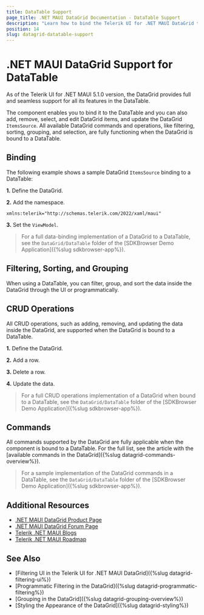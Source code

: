 ```yaml
---
title: DataTable Support
page_title: .NET MAUI DataGrid Documentation - DataTable Support
description: "Learn how to bind the Telerik UI for .NET MAUI DataGrid to a DataTable and how to provide support for all available features such as filtering, sorting, grouping, CRUD operations, and commands."
position: 14
slug: datagrid-datatable-support
---
```


# .NET MAUI DataGrid Support for DataTable

As of the Telerik UI for .NET MAUI 5.1.0 version, the DataGrid provides full and seamless support for all its features in the DataTable.

The component enables you to bind it to the DataTable and you can also add, remove, select, and edit DataGrid items, and update the DataGrid `ItemsSource`. All available DataGrid commands and operations, like filtering, sorting, grouping, and selection, are fully functioning when the DataGrid is bound to a DataTable.

## Binding

The following example shows a sample DataGrid `ItemsSource` binding to a DataTable:

**1.** Define the DataGrid.

<snippet id='datagrid-datatable-binding'/>

**2.** Add the namespace.

```XAML
xmlns:telerik="http://schemas.telerik.com/2022/xaml/maui"
```

**3.** Set the `ViewModel`.

<snippet id='datagrid-datatable-view-model'/>

> For a full data-binding implementation of a DataGrid to a DataTable, see the `DataGrid/DataTable` folder of the [SDKBrowser Demo Application]({%slug sdkbrowser-app%}).

## Filtering, Sorting, and Grouping

When using a DataTable, you can filter, group, and sort the data inside the DataGrid through the UI or programmatically.

## CRUD Operations

All CRUD operations, such as adding, removing, and updating the data inside the DataGrid, are supported when the DataGrid is bound to a DataTable.

**1.** Define the DataGrid.

<snippet id='datagrid-datatable-crud'/>

**2.** Add a row.

<snippet id='datagrid-datatable-add-row'/>

 **3.** Delete a row.

<snippet id='datagrid-datatable-delete-data'/>

 **4.** Update the data.

<snippet id='datagrid-datatable-update-data'/>

> For a full CRUD operations implementation of a DataGrid when bound to a DataTable, see the `DataGrid/DataTable` folder of the [SDKBrowser Demo Application]({%slug sdkbrowser-app%}).

## Commands

All commands supported by the DataGrid are fully applicable when the component is bound to a DataTable. For the full list, see the article with the [available commands in the DataGrid]({%slug datagrid-commands-overview%}).

> For a sample implementation of the DataGrid commands in a DataTable, see the `DataGrid/DataTable` folder of the [SDKBrowser Demo Application]({%slug sdkbrowser-app%}).

## Additional Resources

- [.NET MAUI DataGrid Product Page](https://www.telerik.com/maui-ui/datagrid)
- [.NET MAUI DataGrid Forum Page](https://www.telerik.com/forums/maui?tagId=1801)
- [Telerik .NET MAUI Blogs](https://www.telerik.com/blogs/mobile-net-maui)
- [Telerik .NET MAUI Roadmap](https://www.telerik.com/support/whats-new/maui-ui/roadmap)

## See Also

- [Filtering UI in the Telerik UI for .NET MAUI DataGrid]({%slug datagrid-filtering-ui%})
- [Programmatic Filtering in the DataGrid]({%slug datagrid-programmatic-filtering%})
- [Grouping in the DataGrid]({%slug datagrid-grouping-overview%})
- [Styling the Appearance of the DataGrid]({%slug datagrid-styling%})
